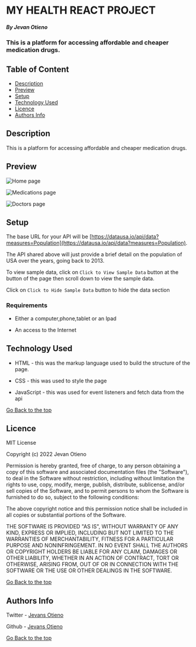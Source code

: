 # MY HEALTH REACT PROJECT

##### By Jevan Otieno 
### This is a platform for accessing affordable and cheaper medication drugs.

## Table of Content

+ [Description](#description)
+ [Preview](#preview)
+ [Setup](#access)
+ [Technology Used](#technology-used)
+ [Licence](#licence)
+ [Authors Info](#author-Info)

## Description
<p>This is a platform for accessing affordable and cheaper medication drugs.</p>

## Preview
![Home page](https://github.com/G-vans/Property-Analytics-Phase-1/blob/main/assets/images/Screenshot-4.png)


![Medications page](https://github.com/G-vans/Property-Analytics-Phase-1/blob/main/assets/images/Screenshot-5.png)


![Doctors page](https://github.com/G-vans/Property-Analytics-Phase-1/blob/main/assets/images/Screenshot-5.png)

## Setup

The base URL for your API will be
[https://datausa.io/api/data?measures=Population](https://datausa.io/api/data?measures=Population).

The API shared above will just provide a brief detail on the population of USA over the years, going back to 2013.

To view sample data, click on `Click to View Sample Data` button at the button of the page then scroll down to view the sample data.

Click on `Click to Hide Sample Data` button to hide the data section

### Requirements

* Either a computer,phone,tablet or an Ipad

* An access to the Internet

## Technology Used
* HTML - this was the markup language used to build the structure of the page.

* CSS - this was used to style the page 

* JavaScript - this was used for event listeners and fetch data from the api

[Go Back to the top](#Property_Analytics)

## Licence

MIT License

Copyright (c) 2022 Jevan Otieno

Permission is hereby granted, free of charge, to any person obtaining a copy
of this software and associated documentation files (the "Software"), to deal
in the Software without restriction, including without limitation the rights
to use, copy, modify, merge, publish, distribute, sublicense, and/or sell
copies of the Software, and to permit persons to whom the Software is
furnished to do so, subject to the following conditions:

The above copyright notice and this permission notice shall be included in all
copies or substantial portions of the Software.

THE SOFTWARE IS PROVIDED "AS IS", WITHOUT WARRANTY OF ANY KIND, EXPRESS OR
IMPLIED, INCLUDING BUT NOT LIMITED TO THE WARRANTIES OF MERCHANTABILITY,
FITNESS FOR A PARTICULAR PURPOSE AND NONINFRINGEMENT. IN NO EVENT SHALL THE
AUTHORS OR COPYRIGHT HOLDERS BE LIABLE FOR ANY CLAIM, DAMAGES OR OTHER
LIABILITY, WHETHER IN AN ACTION OF CONTRACT, TORT OR OTHERWISE, ARISING FROM,
OUT OF OR IN CONNECTION WITH THE SOFTWARE OR THE USE OR OTHER DEALINGS IN THE
SOFTWARE.

[Go Back to the top](#Property_Analytics)

## Authors Info
Twitter - [Jevans Otieno](https://twitter.com/Oya_ni_gee)

Github - [Jevans Otieno](https://github.com/G-vans)

[Go Back to the top](#Property_Analytics)
